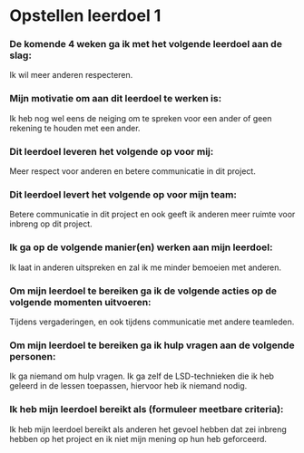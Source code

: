 # Opstellen leerdoel 1

### De komende 4 weken ga ik met het volgende leerdoel aan de slag:
Ik wil meer anderen respecteren.


### Mijn motivatie om aan dit leerdoel te werken is:
Ik heb nog wel eens de neiging om te spreken voor een ander of geen rekening te houden met een ander.


### Dit leerdoel leveren het volgende op voor mij:
Meer respect voor anderen en betere communicatie in dit project.


### Dit leerdoel levert het volgende op voor mijn team:
Betere communicatie in dit project en ook geeft ik anderen meer ruimte voor inbreng op dit project.


### Ik ga op de volgende manier(en) werken aan mijn leerdoel:
Ik laat in anderen uitspreken en zal ik me minder bemoeien met anderen.


### Om mijn leerdoel te bereiken ga ik de volgende acties op de volgende momenten uitvoeren:
Tijdens vergaderingen, en ook tijdens communicatie met andere teamleden.


### Om mijn leerdoel te bereiken ga ik hulp vragen aan de volgende personen:
Ik ga niemand om hulp vragen. Ik ga zelf de LSD-technieken die ik heb geleerd in de lessen toepassen, hiervoor heb ik niemand nodig.


### Ik heb mijn leerdoel bereikt als (formuleer meetbare criteria):
Ik heb mijn leerdoel bereikt als anderen het gevoel hebben dat zei inbreng hebben op het project en ik niet mijn mening op hun heb geforceerd.